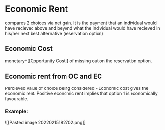 # Economic Rent  
compares 2 choices via net gain. It is the payment that an individual would have recieved above and beyond what the individual would have recieved in his/her next best alternative (reservation option)  
  
## Economic Cost  
monetary+[[Opportunity Cost]] of missing out on the reservation option.

## Economic rent from OC and EC
Percieved value of choice being considered - Economic cost gives the economic rent. Positive economic rent implies that option 1 is economically favourable.

### Example: 

![[Pasted image 20220215182702.png]]

